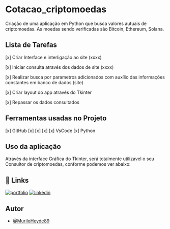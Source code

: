 # Cotacao_criptomoedas

Criação de uma aplicação em Python que busca valores autuais de criptomoedas. As moedas sendo verificadas são Bitcoin, Ethereum, Solana.


## Lista de Tarefas

[x] Criar Interface e interligação ao site (xxxx)

[x] Iniciar consulta através dos dados de site (xxxx) 

[x] Realizar busca por parametros adicionados com auxílio das informações constantes em banco de dados (site) 

[x] Criar layout do app através do Tkinter

[x] Repassar os dados consultados


## Ferramentas usadas no Projeto

[x] GitHub
[x] 
[x] 
[x] 
[x] VsCode
[x] Python


## Uso da aplicação

Através da interface Gráfica do Tkinter, será totalmente utilizavel o seu Consultor de criptomoedas, conforme podemos ver abaixo:






## 🔗 Links
[![portfolio](https://img.shields.io/badge/my_portfolio-000?style=for-the-badge&logo=ko-fi&logoColor=white)](https://github.com/MuriloHeyde89/)
[![linkedin](https://img.shields.io/badge/linkedin-0A66C2?style=for-the-badge&logo=linkedin&logoColor=white)](https://www.linkedin.com/in/murilo-heyde/)


## Autor

- [@MuriloHeyde89](https://github.com/MuriloHeyde89)
